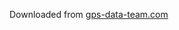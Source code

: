 Downloaded from [gps-data-team.com](http://www.gps-data-team.com/poi/united_states/restaurants/index.php?poi_data=restaurants&file=Starbucks-US&state=CA-California)